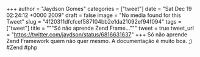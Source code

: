 
+++
author = "Jaydson Gomes"
categories = ["tweet"]
date = "Sat Dec 19 02:24:12 +0000 2009"
draft = false
image = "No media found for this Tweet"
slug = "4f20311dfcfcef587104bb2e1da21092ef94f094"
tags = ["tweet"]
title = """Só não aprende Zend Frame..."""
tweet = true
tweet_url = "https://twitter.com/jaydson/status/6816631637"
+++
Só não aprende Zend Framework quem não quer mesmo. A documentação é muito boa. ;) #Zend #php
